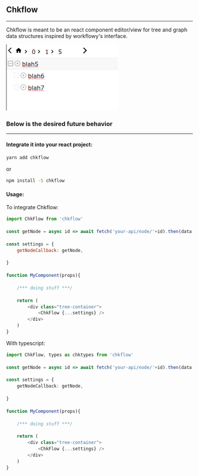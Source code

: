 ## Chkflow

---

Chkflow is meant to be an react component editor/view for tree and graph data structures inspired by workflowy's interface.

![screenshot of workflowy component](./assets/scrnsht1.png)

### Below is the **desired future** behavior
---

#### Integrate it into your react project:
```sh
yarn add chkflow
```

or

```sh
npm install -S chkflow
```

#### Usage:

To integrate Chkflow:

```javascript
import ChkFlow from 'chkflow'

const getNode = async id => await fetch('your-api/node/'+id).then(data => return data)

const settings = {
    getNodeCallback: getNode,

}

function MyComponent(props){

    /*** doing stuff ***/

    return (
        <div class="tree-container">
            <ChkFlow {...settings} />
        </div>
    )
}
```

With typescript:
```typescript
import ChkFlow, types as chktypes from 'chkflow'

const getNode = async id => await fetch('your-api/node/'+id).then(data => return data)

const settings = {
    getNodeCallback: getNode,

}

function MyComponent(props){

    /*** doing stuff ***/

    return (
        <div class="tree-container">
            <ChkFlow {...settings} />
        </div>
    )
}
```